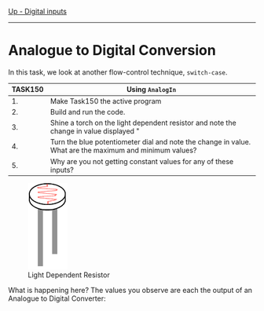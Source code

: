 [Up - Digital inputs](Digital_Inputs_1.md)

--- 

# Analogue to Digital Conversion
In this task, we look at another flow-control technique, `switch-case`. 

| TASK150 | Using `AnalogIn` |
| --- | --- |
| 1. | Make Task150 the active program |
| 2. | Build and run the code. |
| 3. | Shine a torch on the light dependent resistor and note the change in value displayed "
| 4. | Turn the blue potentiometer dial and note the change in value. What are the maximum and minimum values? |
| 5. | Why are you not getting constant values for any of these inputs? |

<figure>
<img src="img/components/ldr.png" width="80px">
<figcaption>Light Dependent Resistor</figcaption>
</figure>

What is happening here? The values you observe are each the output of an Analogue to Digital Converter:


